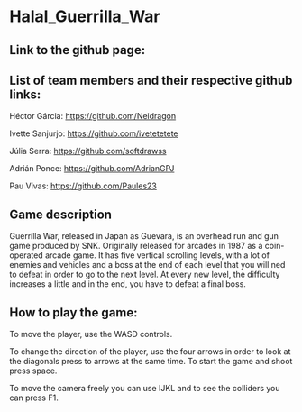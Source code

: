 # Halal_Guerrilla_War

## Link to the github page:


## List of team members and their respective github links:

Héctor Gárcia: https://github.com/Neidragon

Ivette Sanjurjo: https://github.com/ivetetetete

Júlia Serra: https://github.com/softdrawss

Adrián Ponce: https://github.com/AdrianGPJ

Pau Vivas: https://github.com/Paules23

## Game description

Guerrilla War, released in Japan as Guevara, is an overhead run and gun game produced by SNK. Originally released for arcades in 1987 as a coin-operated arcade game. It has five vertical scrolling levels, with a lot of enemies and vehicles and a boss at the end of each level that you will ned to defeat in order to go to the next level. At every new level, the difficulty increases a little and in the end, you have to defeat a final boss.

## How to play the game:

To move the player, use the WASD controls.

To change the direction of the player, use the four arrows in order to look at the diagonals press to arrows at the same time.
To start the game and shoot press space.

To move the camera freely you can use IJKL and to see the colliders you can press F1.
